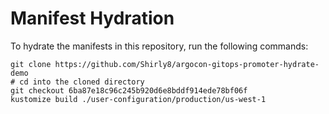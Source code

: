 # Manifest Hydration

To hydrate the manifests in this repository, run the following commands:

```shell
git clone https://github.com/Shirly8/argocon-gitops-promoter-hydrate-demo
# cd into the cloned directory
git checkout 6ba87e18c96c245b920d6e8bddf914ede78bf06f
kustomize build ./user-configuration/production/us-west-1
```
